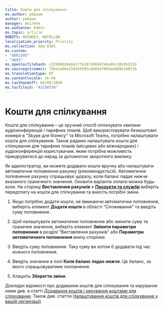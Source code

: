 ```yaml
---
title: Кошти для спілкування
ms.author: pebaum
author: pebaum
manager: mnirkhe
ms.audience: Admin
ms.topic: article
ROBOTS: NOINDEX, NOFOLLOW
localization_priority: Priority
ms.collection: Adm_O365
ms.custom:
- "9002395"
- "4683"
ms.openlocfilehash: c22500656e8a1ffa20728699744a69c28b3b5159
ms.sourcegitcommit: 73be3a06e159a56595cdeb5ef095aa9d9b16073b
ms.translationtype: HT
ms.contentlocale: uk-UA
ms.lasthandoff: 04/06/2020
ms.locfileid: "43158730"
---
```

# <a name="communication-credits"></a>Кошти для спілкування

Кошти для спілкування – це зручний спосіб оплачувати хвилини аудіоконференцій і тарифних планів.  Щоб використовувати безкоштовні номери в "Skype для бізнесу" та Microsoft Teams, потрібно налаштувати кошти для спілкування.  Також радимо налаштувати кошти для спілкування для тарифних планів (місцевих або міжнародних) і аудіоконференцій користувачам, яким потрібна можливість приєднуватися до нарад за допомогою зворотного виклику.

Як адміністратор, ви можете додавати кошти вручну або налаштувати автоматичне поповнення рахунку (рекомендується).  Автоматичне поповнення рахунку спрацьовує щоразу, коли баланс падає нижче вказаного граничного значення.  Оновити варіанти оплати можна будь-коли. На сторінці **Виставлення рахунків > [Продукти та служби](https://go.microsoft.com/fwlink/p/?linkid=842054)** виберіть передплату на кошти для спілкування та внесіть потрібні зміни.

1. Якщо потрібно додати кошти, не вмикаючи автоматичне поповнення, виберіть елемент **Додати кошти** в області "Споживання" та введіть суму поповнення.

2. Щоб налаштувати автоматичне поповнення або змінити суму та граничне значення, виберіть елемент **Змінити параметри поповнення** в розділі "Виставлення рахунків" або **Параметри автоматичного поповнення** внизу сторінки.  

3. Введіть суму поповнення.  Таку суму ви хотіли б додавати під час кожного поповнення.  

4. Введіть значення в полі **Коли баланс падає нижче**.  Це баланс, за якого спрацьовуватиме поповнення.

5. Клацніть **Зберегти зміни**.

Докладні відомості про додавання коштів для спілкування та керування ними див. в статті [Додавання коштів і керування коштами для спілкування](https://docs.microsoft.com/microsoftteams/add-funds-and-manage-communications-credits). Також див. статтю [Налаштування коштів для спілкування у вашій організації](https://docs.microsoft.com/microsoftteams/set-up-communications-credits-for-your-organization).
